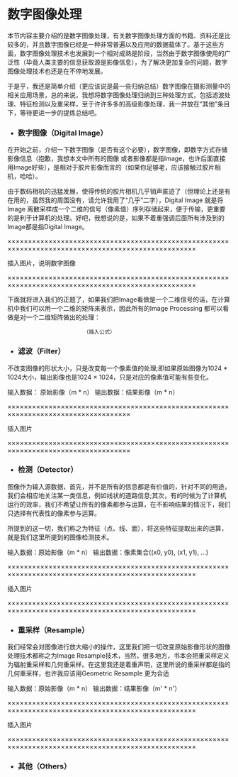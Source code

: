 # 数字图像处理

本节内容主要介绍的是数字图像处理，有关数字图像处理方面的书籍、资料还是比较多的，并且数字图像已经是一种非常普遍以及应用的数据载体了。基于这些方面，数字图像处理技术也发展到一个相对成熟是阶段，当然由于数字图像使用的广泛性（毕竟人类主要的信息获取源是影像信息），为了解决更加复杂的问题，数字图像处理技术也还是在不停地发展。

于是乎，我还是简单介绍（更应该说是最一些归纳总结）数字图像在摄影测量中的相关应用场景，总的来说，我想将数字图像处理归纳到三种处理方式，包括滤波处理、特征检测以及重采样，至于许许多多的高级影像处理，我一并放在“其他”条目下，等待更进一步的提炼总结吧。

* ### 数字图像（Digital Image）

在开始之前，介绍一下数字图像（是否有这个必要），数字图像，即数字方式存储影像信息（抱歉，我想本文中所有的图像 或者影像都是指Image，也许后面直接用Image好些），是相对于胶片影像而言的（如果你足够老，应该接触过胶片相机，哈哈）。

由于数码相机的迅猛发展，使得传统的胶片相机几乎销声匿迹了（但理论上还是有在用的，虽然我的周围没有，请允许我用了“几乎”二字），Digital Image 就是将Image 离散采样成一个二维的信号（像素值）序列存储起来，便于传输，更重要的是利于计算机的处理。好吧，我想说的是，如果不着重强调后面所有涉及到的Image都是指Digital Image。

××××××××××××××××××××××××××××××××××××××××××××××××××××××××××××××××××××××××××××××××××××××××××××××××××××


插入图片，说明数字图像

××××××××××××××××××××××××××××××××××××××××××××××××××××××××××××××××××××××××××××××××××××××××××××××××××××

下面就将进入我们的正题了，如果我们把Image看做是一个二维信号的话，在计算机中我们可以用一个二维的矩阵来表示，因此所有的Image Processing 都可以看做是对一个二维矩阵做出的处理：

                            （插入公式）

* ### 滤波（Filter）
不改变图像的形状大小，只是改变每一个像素值的处理;即如果原始图像为1024 * 1024大小，输出影像也是1024 × 1024，只是对应的像素值可能有些变化。

输入数据： 原始影像（m * n）
输出数据：结果影像（m * n）


××××××××××××××××××××××××××××××××××××××××××××××××××××××××××××××××××××××××××××××××××××


插入图片

××××××××××××××××××××××××××××××××××××××××××××××××××××××××××××××××××××××××××××××××××××

* ### 检测（Detector）

图像作为输入源数据，首先，并不是所有的信息都是有价值的，针对不同的用途，我们会相应地关注某一类信息，例如线状的道路信息;其次，有的时候为了计算机运行的效率，我们不希望让所有的像素都参与运算，在不影响结果的情况下，我们只选择有代表性的像素参与运算。

所提到的这一切，我们称之为特征（点、线、面），将这些特征提取出来的运算，就是我们这里所提到的图像检测技术。

输入数据：原始影像（m * n）
输出数据：像素集合((x0, y0), (x1, y1), ...)

××××××××××××××××××××××××××××××××××××××××××××××××××××××××××××××××××××××××××××××××××××××××××××××××××××


插入图片

××××××××××××××××××××××××××××××××××××××××××××××××××××××××××××××××××××××××××××××××××××××××××××××××××××

* ### 重采样（Resample）
我们经常会对图像进行放大缩小的操作，这里我们把一切改变原始影像形状的图像处理技术都称之为Image Resample技术，当然，很多地方，书本会把重采样定义为辐射重采样和几何重采样。在这里我还是着重声明，这里所说的重采样都是指的几何重采样，也许我应该用Geometric Resample 更为合适

输入数据：原始影像（m * n）
输出数据：结果影像（m' * n'）

××××××××××××××××××××××××××××××××××××××××××××××××××××××××××××××××××××××××××××××××××××××××××××××××××××


插入图片

××××××××××××××××××××××××××××××××××××××××××××××××××××××××××××××××××××××××××××××××××××××××××××××××××××


* ### 其他（Others）


